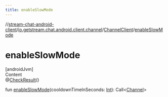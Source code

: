 ```yaml
---
title: enableSlowMode
---
```

//[stream-chat-android-client](../../../index.md)/[io.getstream.chat.android.client.channel](../index.md)/[ChannelClient](index.md)/[enableSlowMode](enableSlowMode.md)



# enableSlowMode  
[androidJvm]  
Content  
@[CheckResult](https://developer.android.com/reference/kotlin/androidx/annotation/CheckResult.html)()  
  
fun [enableSlowMode](enableSlowMode.md)(cooldownTimeInSeconds: [Int](https://kotlinlang.org/api/latest/jvm/stdlib/kotlin/-int/index.html)): Call&lt;[Channel](../../io.getstream.chat.android.client.models/Channel/index.md)&gt;  



